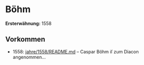 # Böhm

**Ersterwähnung:** 1558

## Vorkommen
- 1558: [jahre/1558/README.md](../jahre/1558/README.md) – Caspar Böhm iſ zum Diacon angenommen...
